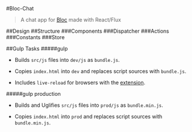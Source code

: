 #Bloc-Chat
>A chat app for [Bloc](https://www.bloc.io) made with React/Flux

##Design
##Structure
###Components
###Dispatcher
###Actions
###Constants
###Store

##Gulp Tasks
#####gulp
   * Builds `src/js` files into `dev/js` as `bundle.js`.
   
   * Copies `index.html` into `dev` and replaces script sources with `bundle.js`.
   
   * Includes `live-reload` for browsers with the [extension](http://livereload.com/extensions/).

#####gulp production
   * Builds and Uglifies `src/js` files into `prod/js` as `bundle.min.js`.
   
   * Copies `index.html` into `prod` and replaces script sources with `bundle.min.js`.

